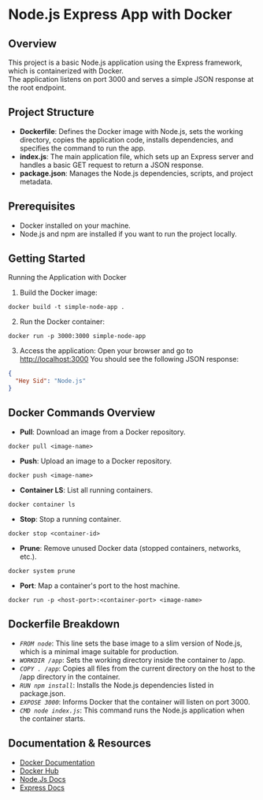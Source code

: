 # Node.js Express App with Docker

## Overview

This project is a basic Node.js application using the Express framework, which is containerized with Docker.<br>
The application listens on port 3000 and serves a simple JSON response at the root endpoint.

## Project Structure

- **Dockerfile**: Defines the Docker image with Node.js, sets the working directory, copies the application code, installs dependencies, and specifies the command to run the app.
- **index.js**: The main application file, which sets up an Express server and handles a basic GET request to return a JSON response.
- **package.json**: Manages the Node.js dependencies, scripts, and project metadata.

## Prerequisites

- Docker installed on your machine.
- Node.js and npm are installed if you want to run the project locally.

## Getting Started

Running the Application with Docker

1. Build the Docker image:

```
docker build -t simple-node-app .
```

2. Run the Docker container:

```
docker run -p 3000:3000 simple-node-app
```

3. Access the application:
   Open your browser and go to [http://localhost:3000](http://localhost:3000) You should see the following JSON response:

```json
{
  "Hey Sid": "Node.js"
}
```

## Docker Commands Overview

- **Pull**: Download an image from a Docker repository.

```
docker pull <image-name>
```

- **Push**: Upload an image to a Docker repository.

```
docker push <image-name>
```

- **Container LS**: List all running containers.

```
docker container ls
```

- **Stop**: Stop a running container.

```
docker stop <container-id>
```

- **Prune**: Remove unused Docker data (stopped containers, networks, etc.).

```
docker system prune
```

- **Port**: Map a container's port to the host machine.

```
docker run -p <host-port>:<container-port> <image-name>
```

## Dockerfile Breakdown

- _`FROM node`_: This line sets the base image to a slim version of Node.js, which is a minimal image suitable for production.
- _`WORKDIR /app`_: Sets the working directory inside the container to /app.
- _`COPY . /app`_: Copies all files from the current directory on the host to the /app directory in the container.
- _`RUN npm install`_: Installs the Node.js dependencies listed in package.json.
- _`EXPOSE 3000`_: Informs Docker that the container will listen on port 3000.
- _`CMD node index.js`_: This command runs the Node.js application when the container starts.

## Documentation & Resources

- [Docker Documentation](https://docs.docker.com/)
- [Docker Hub](https://docs.docker.com/docker-hub/)
- [Node.Js Docs](https://nodejs.org/docs/latest/api/)
- [Express Docs](https://expressjs.com/en/starter/installing.html)